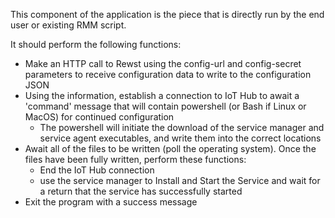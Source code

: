 This component of the application is the piece that is directly run by the end user or existing RMM script. 

It should perform the following functions:

* Make an HTTP call to Rewst using the config-url and config-secret parameters to receive configuration data to write to the configuration JSON
* Using the information, establish a connection to IoT Hub to await a 'command' message that will contain powershell (or Bash if Linux or MacOS) for continued configuration
  * The powershell will initiate the download of the service manager and service agent executables, and write them into the correct locations
* Await all of the files to be written (poll the operating system). Once the files have been fully written, perform these functions:
  * End the IoT Hub connection
  * use the service manager to Install and Start the Service and wait for a return that the service has successfully started
* Exit the program with a success message